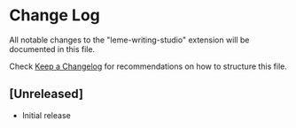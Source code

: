 # Change Log

All notable changes to the "leme-writing-studio" extension will be documented in this file.

Check [Keep a Changelog](http://keepachangelog.com/) for recommendations on how to structure this file.

## [Unreleased]

- Initial release